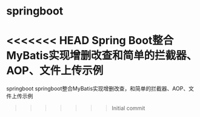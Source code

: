 # springboot
<<<<<<< HEAD
Spring Boot整合MyBatis实现增删改查和简单的拦截器、AOP、文件上传示例
=======
springboot springboot整合MyBatis实现增删改查，和简单的拦截器、AOP、文件上传示例
>>>>>>> Initial commit
